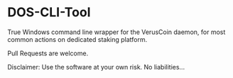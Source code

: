 # DOS-CLI-Tool

True Windows command line wrapper for the VerusCoin daemon, for most common actions on dedicated staking platform.

Pull Requests are welcome.

Disclaimer:
Use the software at your own risk. No liabilities...
